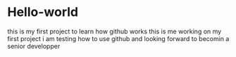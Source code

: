 # Hello-world
this is my first project to learn how github works
this is me working on my first project
i am testing how to use github and looking forward to becomin a senior developper
